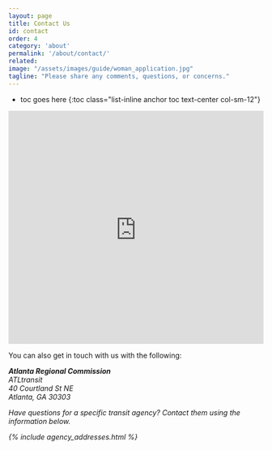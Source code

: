 ```yaml
---
layout: page
title: Contact Us
id: contact
order: 4
category: 'about'
permalink: '/about/contact/'
related: 
image: "/assets/images/guide/woman_application.jpg"
tagline: "Please share any comments, questions, or concerns."
---
```


* toc goes here
{:toc class="list-inline anchor toc text-center col-sm-12"}

<div class="row">
	<div class="panel panel-default top-buffer col-md-12" style="padding-top:10px; background-color:#ddd">
		<iframe width="100%" height="450" frameborder="0" scrolling="no" src="https://atlregional.wufoo.com/embed/atltransitorg-feedback-form/"></iframe>
	</div>
</div>


You can also get in touch with us with the following:

<address>
	<strong>Atlanta Regional Commission</strong><br>
	ATLtransit<br>
	40 Courtland St NE<br>
	Atlanta, GA 30303
	  
  	  


Have questions for a specific transit agency? Contact them using the information below.

{% include agency_addresses.html %}
